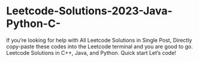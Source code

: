 # Leetcode-Solutions-2023-Java-Python-C-
If you’re looking for help with All Leetcode Solutions in Single Post, Directly copy-paste these codes into the Leetcode terminal and you are good to go. Leetcode Solutions in C++, Java, and Python. Quick start Let’s code!
